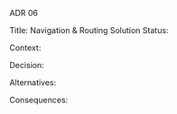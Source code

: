 ADR 06

Title: Navigation & Routing Solution
Status:

Context:

Decision:

Alternatives:

Consequences:
